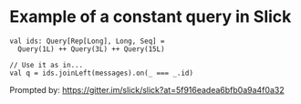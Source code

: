 #  Example of a constant query in Slick

```
val ids: Query[Rep[Long], Long, Seq] = 
  Query(1L) ++ Query(3L) ++ Query(15L)

// Use it as in...
val q = ids.joinLeft(messages).on(_ === _.id)
```

Prompted by: https://gitter.im/slick/slick?at=5f916eadea6bfb0a9a4f0a32